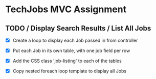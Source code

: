 
# TechJobs MVC Assignment

 ## TODO / Display Search Results / List All Jobs

 - [x] Create a loop to display each Job passed in from controller
 - [x] Put each Job in its own table, with one job field per row
 - [x] Add the CSS class 'job-listing' to each of the tables
 - [x] Copy nested foreach loop template to display all Jobs



 
 




